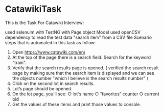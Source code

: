 # CatawikiTask

This is the Task For Catawiki Interview:

used selenuim with TestNG with Page object Model
used openCSV dependency to read the test data "search item" from a CSV file
Scenario steps that is automated in this task as follow:
1. Open https://www.catawiki.com/en/
2. At the top of the page there is a search field. Search for the keyword "train".
3. Verify that the search results page is opened. ( verified the search result page by making sure that the search item is displayed and we can see the objects number "which I believe is the search results number" )
4. Click on the second lot in search results.
5. Lot’s page should be opened.
6. On the lot page, you'll see:
○ lot's name
○ “favorites” counter
○ current bid
7. Get the values of these items and print those values to console.

